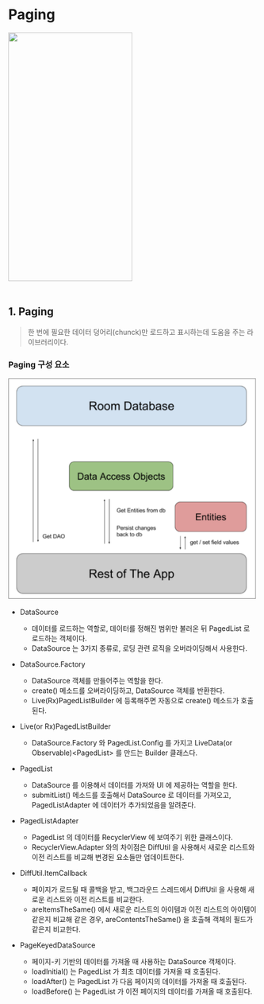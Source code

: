 # Paging
<img width="250px" height="500px" src="/room/sample/sample.gif" />
<br/>
<br/>



## 1. Paging

> 한 번에 필요한 데이터 덩어리(chunck)만 로드하고 표시하는데 도움을 주는 라이브러리이다.


### Paging 구성 요소
<img width="500" src="/room/sample/component.png">

- DataSource
    - 데이터를 로드하는 역할로, 데이터를 정해진 범위만 불러온 뒤 PagedList 로 로드하는 객체이다.
    - DataSource 는 3가지 종류로, 로딩 관련 로직을 오버라이딩해서 사용한다.

- DataSource.Factory
    - DataSource 객체를 만들어주는 역할을 한다.
    - create() 메소드를 오버라이딩하고, DataSource 객체를 반환한다.
    - Live(Rx)PagedListBuilder 에 등록해주면 자동으로 create() 메소드가 호출된다.

- Live(or Rx)PagedListBuilder
    - DataSource.Factory 와 PagedList.Config 를 가지고 LiveData(or Observable)<PagedList<T>> 를 만드는 Builder 클래스다.

- PagedList
    - DataSource 를 이용해서 데이터를 가져와 UI 에 제공하는 역할을 한다.
    - submitList() 메소드를 호출해서 DataSource 로 데이터를 가져오고, PagedListAdapter 에 데이터가 추가되었음을 알려준다.

- PagedListAdapter
    - PagedList 의 데이터를 RecyclerView 에 보여주기 위한 클래스이다.
    - RecyclerView.Adapter 와의 차이점은 DiffUtil 을 사용해서 새로운 리스트와 이전 리스트를 비교해 변경된 요소들만 업데이트한다.

- DiffUtil.ItemCallback
    - 페이지가 로드될 때 콜백을 받고, 백그라운드 스레드에서 DiffUtil 을 사용해 새로운 리스트와 이전 리스트를 비교한다.
    - areItemsTheSame() 에서 새로운 리스트의 아이템과 이전 리스트의 아이템이 같은지 비교해 같은 경우, areContentsTheSame() 을 호출해 객체의 필드가 같은지 비교한다.

- PageKeyedDataSource
    - 페이지-키 기반의 데이터를 가져올 때 사용하는 DataSource 객체이다.
    - loadInitial() 는 PagedList 가 최초 데이터를 가져올 때 호출된다.
    - loadAfter() 는 PagedList 가 다음 페이지의 데이터를 가져올 때 호출된다.
    - loadBefore() 는 PagedList 가 이전 페이지의 데이터를 가져올 때 호출된다.
<br/>
<br/>


